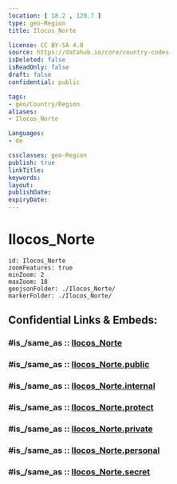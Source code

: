 ```yaml
---
location: [ 18.2 , 120.7 ] 
type: geo-Region
title: Ilocos_Norte

license: CC BY-SA 4.0
source: https://datahub.io/core/country-codes
isDeleted: false
isReadOnly: false
draft: false
confidential: public

tags:
- geo/Country/Region
aliases:
- Ilocos_Norte

Languages:
- de

cssclasses: geo-Region
publish: true
linkTitle: 
keywords: 
layout: 
publishDate: 
expiryDate: 
---
```


# Ilocos_Norte

```leaflet
id: Ilocos_Norte
zoomFeatures: true 
minZoom: 2 
maxZoom: 18
geojsonFolder: ./Ilocos_Norte/
markerFolder: ./Ilocos_Norte/
```


## Confidential Links & Embeds: 

### #is_/same_as :: [Ilocos_Norte](/_Standards/Earth/Continent/Asia/Asia~South~East/Malay_Archipelago/Philippines/Regions~Philippines/Ilocos_Norte.md) 

### #is_/same_as :: [Ilocos_Norte.public](/_public/Earth/Continent/Asia/Asia~South~East/Malay_Archipelago/Philippines/Regions~Philippines/Ilocos_Norte.public.md) 

### #is_/same_as :: [Ilocos_Norte.internal](/_internal/Earth/Continent/Asia/Asia~South~East/Malay_Archipelago/Philippines/Regions~Philippines/Ilocos_Norte.internal.md) 

### #is_/same_as :: [Ilocos_Norte.protect](/_protect/Earth/Continent/Asia/Asia~South~East/Malay_Archipelago/Philippines/Regions~Philippines/Ilocos_Norte.protect.md) 

### #is_/same_as :: [Ilocos_Norte.private](/_private/Earth/Continent/Asia/Asia~South~East/Malay_Archipelago/Philippines/Regions~Philippines/Ilocos_Norte.private.md) 

### #is_/same_as :: [Ilocos_Norte.personal](/_personal/Earth/Continent/Asia/Asia~South~East/Malay_Archipelago/Philippines/Regions~Philippines/Ilocos_Norte.personal.md) 

### #is_/same_as :: [Ilocos_Norte.secret](/_secret/Earth/Continent/Asia/Asia~South~East/Malay_Archipelago/Philippines/Regions~Philippines/Ilocos_Norte.secret.md)


